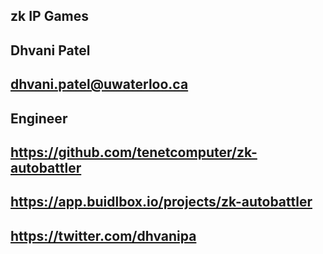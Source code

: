 ## zk IP Games

## Dhvani Patel

## dhvani.patel@uwaterloo.ca

## Engineer

## https://github.com/tenetcomputer/zk-autobattler

## https://app.buidlbox.io/projects/zk-autobattler

## https://twitter.com/dhvanipa

